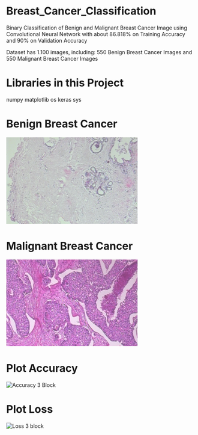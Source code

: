 # Breast_Cancer_Classification

Binary Classification of Benign and Malignant Breast Cancer Image using Convolutional Neural Network 
with about 86.818% on Training Accuracy and 90% on Validation Accuracy

Dataset has 1.100 images, including: 550 Benign Breast Cancer Images and 550 Malignant Breast Cancer Images

# Libraries in this Project
numpy
matplotlib
os
keras
sys

# Benign Breast Cancer
<img src="https://github.com/phuongnhattran99/Breast-Cancer-Classification/blob/main/Dataset/train/benign/SOB_B_A-14-22549AB-40-002.png" width="350" height="230">

# Malignant Breast Cancer
<img src="https://github.com/phuongnhattran99/Breast-Cancer-Classification/blob/main/Dataset/train/malignant/SOB_M_DC-14-2523-40-010.png" width="350" height="230">

# Plot Accuracy
![Accuracy 3 Block](https://user-images.githubusercontent.com/81501596/124248351-f509f500-db4c-11eb-83e7-f34193eec22c.png)


# Plot Loss
![Loss 3 block](https://user-images.githubusercontent.com/81501596/124248380-fcc99980-db4c-11eb-9ec2-ccb837e03653.png)

